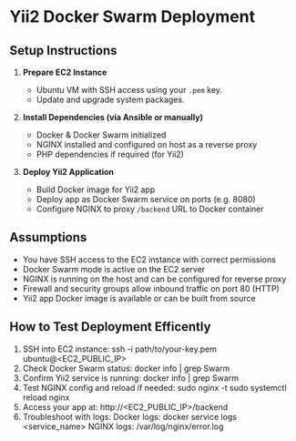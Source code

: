 # Yii2 Docker Swarm Deployment

## Setup Instructions

1. **Prepare EC2 Instance**  
   - Ubuntu VM with SSH access using your `.pem` key.  
   - Update and upgrade system packages.

2. **Install Dependencies (via Ansible or manually)**  
   - Docker & Docker Swarm initialized  
   - NGINX installed and configured on host as a reverse proxy  
   - PHP dependencies if required (for Yii2)  

3. **Deploy Yii2 Application**  
   - Build Docker image for Yii2 app  
   - Deploy app as Docker Swarm service on ports (e.g. 8080)  
   - Configure NGINX to proxy `/backend` URL to Docker container

## Assumptions

- You have SSH access to the EC2 instance with correct permissions  
- Docker Swarm mode is active on the EC2 server  
- NGINX is running on the host and can be configured for reverse proxy  
- Firewall and security groups allow inbound traffic on port 80 (HTTP)  
- Yii2 app Docker image is available or can be built from source

## How to Test Deployment Efficently

1. SSH into EC2 instance:
   ssh -i path/to/your-key.pem ubuntu@<EC2_PUBLIC_IP>
2. Check Docker Swarm status:
   docker info | grep Swarm
3. Confirm Yii2 service is running:
   docker info | grep Swarm
4. Test NGINX config and reload if needed:
   sudo nginx -t
   sudo systemctl reload nginx
5. Access your app at:
   http://<EC2_PUBLIC_IP>/backend
16. Troubleshoot with logs:
    Docker logs: docker service logs <service_name>
    NGINX logs: /var/log/nginx/error.log
